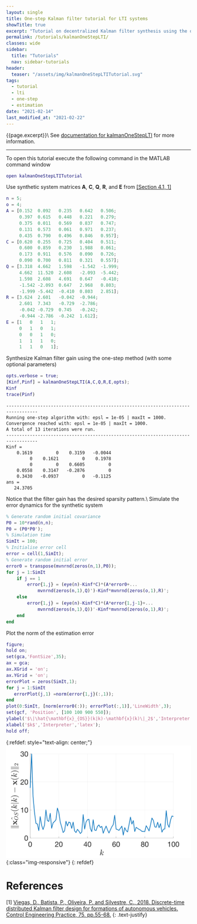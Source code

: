 ```yaml
---
layout: single
title: One-step Kalman filter tutorial for LTI systems
showTitle: true
excerpt: "Tutorial on decentralized Kalman filter synthesis using the one-step method."
permalink: /tutorials/kalmanOneStepLTI/
classes: wide
sidebar:
  title: "Tutorials"
  nav: sidebar-tutorials
header:
  teaser: "/assets/img/kalmanOneStepLTITutorial.svg"
tags:
  - tutorial
  - lti
  - one-step
  - estimation
date: "2021-02-14"
last_modified_at: "2021-02-22"
---
```

{{page.excerpt}}\\
See [documentation for kalmanOneStepLTI](/documentation/kalmanOneStepLTI/) for more information.

***

To open this tutorial execute the following command in the MATLAB command window
~~~m
open kalmanOneStepLTITutorial
~~~

Use synthetic system matrices $\mathbf{A}$, $\mathbf{C}$, $\mathbf{Q}$, $\mathbf{R}$, and $\mathbf{E}$ from [[Section 4.1, 1]](#references)
~~~m
n = 5;
o = 4;
A = [0.152  0.092   0.235   0.642   0.506;
     0.397  0.615   0.448   0.221   0.279;
     0.375  0.011   0.569   0.837   0.747;
     0.131  0.573   0.061   0.971   0.237;
     0.435  0.790   0.496   0.846   0.957];
C = [0.620  0.255   0.725   0.404   0.511;
     0.600  0.859   0.230   1.988   0.061;
     0.173  0.911   0.576   0.090   0.726;
     0.090  0.700   0.811   0.321   0.557];
Q = [3.318  4.662   1.598   -1.542  -1.999;
     4.662  11.520  2.608   -2.093  -5.442;
     1.598  2.608   4.691   0.647   -0.410;
     -1.542 -2.093  0.647   2.968   0.803;
     -1.999 -5.442  -0.410  0.803   2.851];
R = [3.624  2.601   -0.042  -0.944;
     2.601  7.343   -0.729  -2.786;
     -0.042 -0.729  0.745   -0.242;
     -0.944 -2.786  -0.242  1.612];
E = [1   0   1   1;
     0   1   0   1;
     0   0   1   0;
     1   1   1   0;
     1   1   0   1];
~~~

Synthesize Kalman filter gain using the one-step method (with some optional parameters)
~~~m
opts.verbose = true;
[Kinf,Pinf] = kalmanOneStepLTI(A,C,Q,R,E,opts);
Kinf
trace(Pinf)
~~~
~~~text
----------------------------------------------------------------------------------
Running one-step algorithm with: epsl = 1e-05 | maxIt = 1000.
Convergence reached with: epsl = 1e-05 | maxIt = 1000.
A total of 13 iterations were run.
----------------------------------------------------------------------------------
Kinf =
    0.1619         0    0.3159   -0.0044
         0    0.1621         0    0.1978
         0         0    0.6605         0
    0.0558    0.3147   -0.2876         0
    0.3430   -0.0937         0   -0.1125
ans =
   24.3705
~~~
Notice that the filter gain has the desired sparsity pattern.\\
Simulate the error dynamics for the synthetic system
~~~m
% Generate random initial covariance
P0 = 10*rand(n,n);
P0 = (P0*P0');
% Simulation time
SimIt = 100;
% Initialise error cell
error = cell(1,SimIt);
% Generate random initial error
error0 = transpose(mvnrnd(zeros(n,1),P0));
for j = 1:SimIt
    if j == 1
        error{1,j} = (eye(n)-Kinf*C)*(A*error0+...
            mvnrnd(zeros(n,1),Q)')-Kinf*mvnrnd(zeros(o,1),R)';
    else
        error{1,j} = (eye(n)-Kinf*C)*(A*error{1,j-1}+...
            mvnrnd(zeros(n,1),Q))'-Kinf*mvnrnd(zeros(o,1),R)';
    end
end
~~~
Plot the norm of the estimation error
~~~m
figure;
hold on;
set(gca,'FontSize',35);
ax = gca;
ax.XGrid = 'on';
ax.YGrid = 'on';
errorPlot = zeros(SimIt,1);
for j = 1:SimIt
   errorPlot(j,1) =norm(error{1,j}(:,1));
end
plot(0:SimIt, [norm(error0(:)); errorPlot(:,1)],'LineWidth',3);
set(gcf, 'Position', [100 100 900 550]);
ylabel('$\|\hat{\mathbf{x}_{OS}}(k|k)-\mathbf{x}(k)\|_2$','Interpreter','latex');
xlabel('$k$','Interpreter','latex');
hold off;
~~~
{:refdef: style="text-align: center;"}
![image-title-here](/assets/img/kalmanOneStepLTITutorial.svg){:class="img-responsive"}
{: refdef}

# References
[1] <a href="https://www.sciencedirect.com/science/article/pii/S0967066118300571" target="_blank">Viegas, D., Batista, P., Oliveira, P. and Silvestre, C., 2018. Discrete-time distributed Kalman filter design for formations of autonomous vehicles. Control Engineering Practice, 75, pp.55-68.</a>
{: .text-justify}
